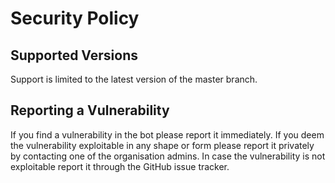 # Security Policy

## Supported Versions

Support is limited to the latest version of the master branch.

## Reporting a Vulnerability

If you find a vulnerability in the bot please report it immediately.
If you deem the vulnerability exploitable in any shape or form please report it privately by contacting one of the organisation admins.
In case the vulnerability is not exploitable report it through the GitHub issue tracker.
